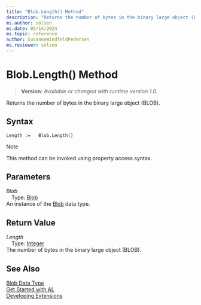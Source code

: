 ```yaml
---
title: "Blob.Length() Method"
description: "Returns the number of bytes in the binary large object (BLOB)."
ms.author: solsen
ms.date: 05/14/2024
ms.topic: reference
author: SusanneWindfeldPedersen
ms.reviewer: solsen
---
```

[//]: # (START>DO_NOT_EDIT)
[//]: # (IMPORTANT:Do not edit any of the content between here and the END>DO_NOT_EDIT.)
[//]: # (Any modifications should be made in the .xml files in the ModernDev repo.)
# Blob.Length() Method
> **Version**: _Available or changed with runtime version 1.0._

Returns the number of bytes in the binary large object (BLOB).


## Syntax
```AL
Length :=   Blob.Length()
```
> [!NOTE]
> This method can be invoked using property access syntax.
## Parameters
*Blob*  
&emsp;Type: [Blob](blob-data-type.md)  
An instance of the [Blob](blob-data-type.md) data type.  

## Return Value
*Length*  
&emsp;Type: [Integer](../integer/integer-data-type.md)  
The number of bytes in the binary large object (BLOB).


[//]: # (IMPORTANT: END>DO_NOT_EDIT)
## See Also
[Blob Data Type](blob-data-type.md)  
[Get Started with AL](../../devenv-get-started.md)  
[Developing Extensions](../../devenv-dev-overview.md)